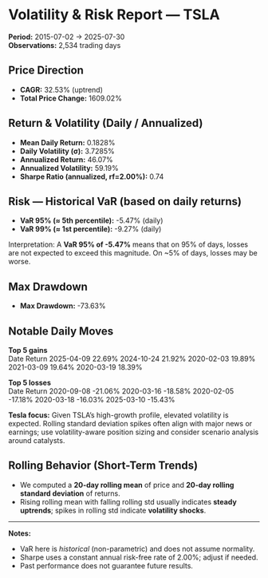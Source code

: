 # Volatility & Risk Report — TSLA

**Period:** 2015-07-02 → 2025-07-30  
**Observations:** 2,534 trading days

## Price Direction
- **CAGR:** 32.53%  (uptrend)
- **Total Price Change:** 1609.02%

## Return & Volatility (Daily / Annualized)
- **Mean Daily Return:** 0.1828%
- **Daily Volatility (σ):** 3.7285%
- **Annualized Return:** 46.07%
- **Annualized Volatility:** 59.19%
- **Sharpe Ratio (annualized, rf=2.00%):** 0.74

## Risk — Historical VaR (based on daily returns)
- **VaR 95% (≈ 5th percentile):** -5.47% (daily)
- **VaR 99% (≈ 1st percentile):** -9.27% (daily)

Interpretation: A **VaR 95% of -5.47%** means that on 95% of days, losses are not expected to exceed this magnitude. On ~5% of days, losses may be worse.

## Max Drawdown
- **Max Drawdown:** -73.63%

## Notable Daily Moves
**Top 5 gains**  
      Date Return
2025-04-09 22.69%
2024-10-24 21.92%
2020-02-03 19.89%
2021-03-09 19.64%
2020-03-19 18.39%

**Top 5 losses**  
      Date  Return
2020-09-08 -21.06%
2020-03-16 -18.58%
2020-02-05 -17.18%
2020-03-18 -16.03%
2025-03-10 -15.43%

**Tesla focus:** Given TSLA’s high-growth profile, elevated volatility is expected. Rolling standard deviation spikes often align with major news or earnings; use volatility-aware position sizing and consider scenario analysis around catalysts.


## Rolling Behavior (Short-Term Trends)
- We computed a **20-day rolling mean** of price and **20-day rolling standard deviation** of returns.
- Rising rolling mean with falling rolling std usually indicates **steady uptrends**; spikes in rolling std indicate **volatility shocks**.

---

**Notes:**  
- VaR here is *historical* (non-parametric) and does not assume normality.  
- Sharpe uses a constant annual risk-free rate of 2.00%; adjust if needed.  
- Past performance does not guarantee future results.
